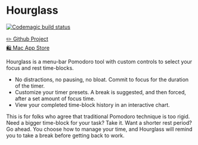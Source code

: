 # Hourglass
[![Codemagic build status][badge-svg-link]][build-link]

[✏️ Github Project][github-project-link]  
[🛍️ Mac App Store][mac-app-store-link]

Hourglass is a menu-bar Pomodoro tool with custom controls to select your focus and rest time-blocks.

- No distractions, no pausing, no bloat. Commit to focus for the duration of the timer. 
- Customize your timer presets. A break is suggested, and then forced, after a set amount of focus time.
- View your completed time-block history in an interactive chart.

This is for folks who agree that traditional Pomodoro technique is too rigid. 
Need a bigger time-block for your task? Take it. Want a shorter rest period? Go ahead. 
You choose how to manage your time, and Hourglass will remind you to take a break before getting back to work.

[badge-svg-link]: https://api.codemagic.io/apps/6414e23f7e66ee98ea7b215d/build-and-test/status_badge.svg
[build-link]: https://codemagic.io/apps/6414e23f7e66ee98ea7b215d/build-and-test/latest_build
[github-project-link]: https://github.com/users/isiahmanns/projects/1
[mac-app-store-link]: https://apps.apple.com/us/app/hourglass-focus-timer/id6450314646
